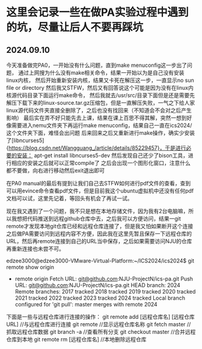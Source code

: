 # 这里会记录一些在做PA实验过程中遇到的坑，尽量让后人不要再踩坑

## 2024.09.10

今天准备做完PA0，一开始没有什么问题，直到make menuconfig这一步出了问题，
通过上网搜为什么没有make相关命令，结果一开始以为是自己没有安装linux内核，
然后开始重新安装内核，结果又卡死在解压这一步，一直显示no sun file or directory
然后我又STFW，然后又有回答说这个可能是因为没有在linux内核源代码目录下面运行make命令，
然后我就去/usr/src/目录下面但是还是需要先解压下载下来的linux-source.tar.gz压缩包，但是一直解压失败，一气之下给人家linux源代码文件夹直接全删除了，之后也没有找回来（不知道会不会对之后产生影响）
最后实在弄不好只能先去上课，结果在课上百思不得其解，突然一想到好像需要进入nemu文件夹下再运行make menuconfig，结果自己一直在ics2024/这个文件夹下面，难怪会出问题
后来回来之后又重新进行make操作，确实少安装了[libncurses5]{https://blog.csdn.net/Wangguang_/article/details/85229457}，于是进行必要的安装：
apt-get install libncurses5-dev
然后发现自己还少了bison工具，进行相应的安装之后就可以正常compile了
之后会出现一个图形化窗口，注意什么都不要做，向右进行移动然后exit退出即可

在PA0 manual的最后有提到让我们自己去STFW如何进行pdf文件的查看，查到可以用evince命令查看pdf文件，但是目前我这个ubuntu虚拟机中还没有任何pdf文档可以试，这里先记着，等回头有机会了再试一试。



现在我又遇到了一个问题，我不只是想在本地存储文件，因为我有2台电脑嘛，所以我想把代码推送到远程github仓库中去，之后我可以方便访问，结果一git remote才发现本地git仓库已经和远程仓库连接了，但是我又怕如果断开这个连接之后做PA需要访问到远程内容不方便，因此我在这里先暂且保存一下远程仓库的URL，然后再remote连接到自己的URL当中保存，之后如果需要访问NJU的仓库再重新连接也未尝不可。

edzee3000@edzee3000-VMware-Virtual-Platform:~/ICS2024/ics2024$ git remote show origin
* remote origin
  Fetch URL: git@github.com:NJU-ProjectN/ics-pa.git
  Push  URL: git@github.com:NJU-ProjectN/ics-pa.git
  HEAD branch: 2024
  Remote branches:
    2017 tracked
    2018 tracked
    2019 tracked
    2020 tracked
    2021 tracked
    2022 tracked
    2023 tracked
    2024 tracked
  Local branch configured for 'git pull':
    master merges with remote 2024

下面是一些与远程仓库进行连接的操作：
git remote add [远程仓库名] [远程仓库URL]  //与远程仓库进行连接
git remote  //显示远程仓库名称
git fetch master   //抓取远程仓库数据
git branch -a   //查看所有分支
git checkout master  //合并远程仓库到本地
git remote rm [远程仓库名]  //本地删除远程仓库





